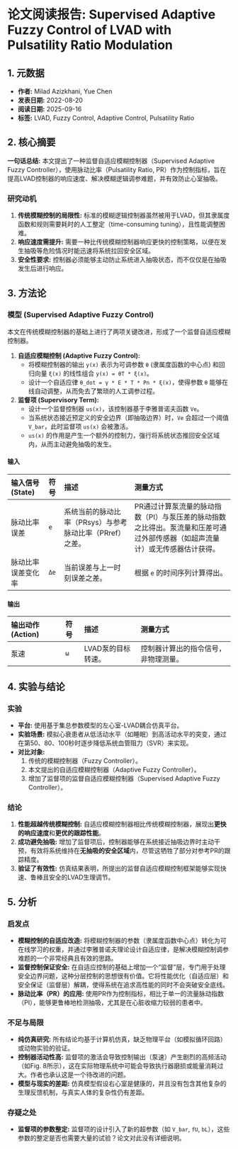 # 论文阅读报告: Supervised Adaptive Fuzzy Control of LVAD with Pulsatility Ratio Modulation

## **1. 元数据**
- **作者:** Milad Azizkhani, Yue Chen
- **发表日期:** 2022-08-20
- **阅读日期:** 2025-09-16
- **标签:** LVAD, Fuzzy Control, Adaptive Control, Pulsatility Ratio

## **2. 核心摘要**
**一句话总结:**
本文提出了一种监督自适应模糊控制器（Supervised Adaptive Fuzzy Controller），使用脉动比率（Pulsatility Ratio, PR）作为控制指标，旨在提高LVAD控制器的响应速度、解决模糊逻辑调参难题，并有效防止心室抽吸。

### 研究动机
1.  **传统模糊控制的局限性:** 标准的模糊逻辑控制器虽然被用于LVAD，但其隶属度函数和规则需要耗时的人工整定（time-consuming tuning），且性能调整困难。
2.  **响应速度需提升:** 需要一种比传统模糊控制器响应更快的控制策略，以便在发生抽吸等危险情况时能迅速将系统拉回安全区域。
3.  **安全性要求:** 控制器必须能够主动防止系统进入抽吸状态，而不仅仅是在抽吸发生后进行响应。

## **3. 方法论**
### 模型 (Supervised Adaptive Fuzzy Control)
本文在传统模糊控制器的基础上进行了两项关键改进，形成了一个监督自适应模糊控制器。
1.  **自适应模糊控制 (Adaptive Fuzzy Control):**
    -   将模糊控制器的输出 `y(x)` 表示为可调参数 `θ` (隶属度函数的中心点) 和回归向量 `ξ(x)` 的线性组合 `y(x) = θT * ξ(x)`。
    -   设计一个自适应律 `θ_dot = γ * E * T * Pn * ξ(x)`，使得参数 `θ` 能够在线自动调整，从而免去了繁琐的人工调参过程。
2.  **监督项 (Supervisory Term):**
    -   设计一个监督控制器 `us(x)`，该控制器基于李雅普诺夫函数 `Ve`。
    -   当系统状态接近预定义的安全边界（即抽吸边界）时，`Ve` 会超过一个阈值 `V_bar`，此时监督项 `us(x)` 会被激活。
    -   `us(x)` 的作用是产生一个额外的控制力，强行将系统状态推回安全区域内，从而主动避免抽吸的发生。

#### 输入
| 输入信号 (State) | 符号 | 描述 | 测量方式 |
| :--- | :--- | :--- | :--- |
| 脉动比率误差 | `e` | 系统当前的脉动比率（PRsys）与参考脉动比率（PRref）之差。 | PR通过计算泵流量的脉动指数（PI）与泵压差的脉动指数之比得出。泵流量和压差可通过外部传感器（如超声流量计）或无传感器估计获得。 |
| 脉动比率误差变化率 | `Δe` | 当前误差与上一时刻误差之差。 | 根据 `e` 的时间序列计算得出。 |

#### 输出
| 输出动作 (Action) | 符号 | 描述 | 测量方式 |
| :--- | :--- | :--- | :--- |
| 泵速 | `ω` | LVAD泵的目标转速。 | 控制器计算出的指令信号，非物理测量。 |

## **4. 实验与结论**
### 实验
-   **平台:** 使用基于集总参数模型的左心室-LVAD耦合仿真平台。
-   **实验场景:** 模拟心衰患者从低活动水平（如睡眠）到高活动水平的突变，通过在第50、80、100秒时逐步降低系统血管阻力（SVR）来实现。
-   **对比对象:**
    1.  传统的模糊控制器（Fuzzy Controller）。
    2.  本文提出的自适应模糊控制器（Adaptive Fuzzy Controller）。
    3.  增加了监督项的监督自适应模糊控制器（Supervised Adaptive Fuzzy Controller）。

### 结论
1.  **性能超越传统模糊控制:** 自适应模糊控制器相比传统模糊控制器，展现出**更快的响应速度**和**更优的跟踪性能**。
2.  **成功避免抽吸:** 增加了监督项后，控制器能够在系统接近抽吸边界时主动干预，有效将系统维持在**无抽吸的安全区域**内，尽管这牺牲了部分对参考PR的跟踪精度。
3.  **验证了有效性:** 仿真结果表明，所提出的监督自适应模糊控制框架能够实现快速、鲁棒且安全的LVAD生理调节。

## **5. 分析**
### 启发点
- **模糊控制的自适应改造:** 将模糊控制器的参数（隶属度函数中心点）转化为可在线学习的权重，并通过李雅普诺夫理论设计自适应律，是解决模糊控制调参难题的一个非常经典且有效的思路。
- **监督控制保证安全:** 在自适应控制的基础上增加一个“监督”层，专门用于处理安全边界问题，这种分层控制的思想很有价值。它将性能优化（自适应层）和安全保证（监督层）解耦，使得系统在追求高性能的同时不会突破安全底线。
- **脉动比率（PR）的应用:** 使用PR作为控制指标，相比于单一的流量脉动指数（PI），能够更鲁棒地检测抽吸，尤其是在心脏收缩力较弱的患者中。

### 不足与局限
- **纯仿真研究:** 所有结论均基于计算机仿真，缺乏物理平台（如模拟循环回路）或动物实验的验证。
- **控制器活动性高:** 监督项的激活会导致控制输出（泵速）产生剧烈的高频活动（如Fig. 8所示），这在实际物理系统中可能会导致执行器磨损或能量消耗过大。作者也承认这是一个待改进的问题。
- **模型与现实的差距:** 仿真模型假设右心室是健康的，并且没有包含其他复杂的生理反馈机制，与真实人体的复杂性仍有差距。

### 存疑之处
- **监督项的参数整定:** 监督项的设计引入了新的超参数（如 `V_bar`, `fU`, `bL`），这些参数的整定是否也需要大量的试验？论文对此没有详细说明。